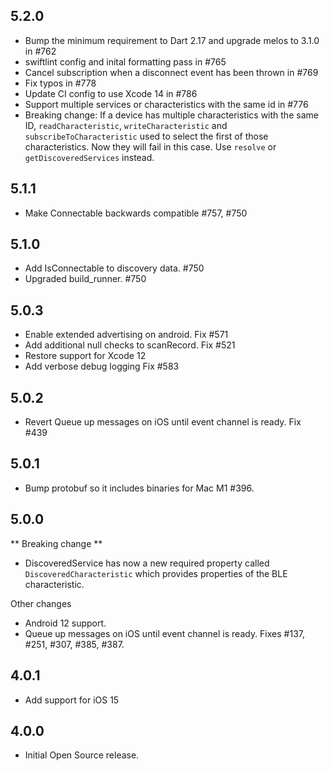 ## 5.2.0

* Bump the minimum requirement to Dart 2.17 and upgrade melos to 3.1.0 in #762
* swiftlint config and inital formatting pass in #765
* Cancel subscription when a disconnect event has been thrown in #769
* Fix typos in #778
* Update CI config to use Xcode 14 in #786
* Support multiple services or characteristics with the same id in #776
* Breaking change: If a device has multiple characteristics with the same ID, `readCharacteristic`, `writeCharacteristic` and `subscribeToCharacteristic` used to select the first of those characteristics. Now they will fail in this case. Use `resolve` or `getDiscoveredServices` instead.

## 5.1.1

* Make Connectable backwards compatible #757, #750

## 5.1.0

* Add IsConnectable to discovery data. #750
* Upgraded build_runner. #750

## 5.0.3

* Enable extended advertising on android. Fix #571
* Add additional null checks to scanRecord. Fix #521
* Restore support for Xcode 12
* Add verbose debug logging Fix #583

## 5.0.2

* Revert Queue up messages on iOS until event channel is ready. Fix #439

## 5.0.1

* Bump protobuf so it includes binaries for Mac M1 #396.

## 5.0.0

** Breaking change **
* DiscoveredService has now a new required property called `DiscoveredCharacteristic` which provides properties of the BLE characteristic.

Other changes
* Android 12 support.
* Queue up messages on iOS until event channel is ready. Fixes #137, #251, #307, #385, #387.

## 4.0.1

* Add support for iOS 15

## 4.0.0

* Initial Open Source release.

